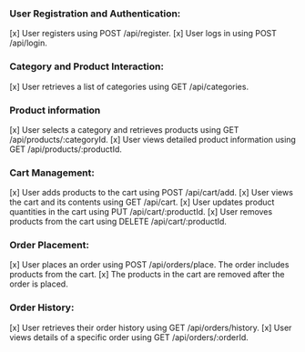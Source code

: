### User Registration and Authentication:
[x] User registers using POST /api/register.
[x] User logs in using POST /api/login.

### Category and Product Interaction:
[x] User retrieves a list of categories using GET /api/categories.

### Product information
[x] User selects a category and retrieves products using GET /api/products/:categoryId.
[x] User views detailed product information using GET /api/products/:productId.

### Cart Management:
[x] User adds products to the cart using POST /api/cart/add.
[x] User views the cart and its contents using GET /api/cart.
[x] User updates product quantities in the cart using PUT /api/cart/:productId.
[x] User removes products from the cart using DELETE /api/cart/:productId.

### Order Placement:
[x] User places an order using POST /api/orders/place. The order includes products from the cart.
[x] The products in the cart are removed after the order is placed.

### Order History:
[x] User retrieves their order history using GET /api/orders/history.
[x] User views details of a specific order using GET /api/orders/:orderId.
